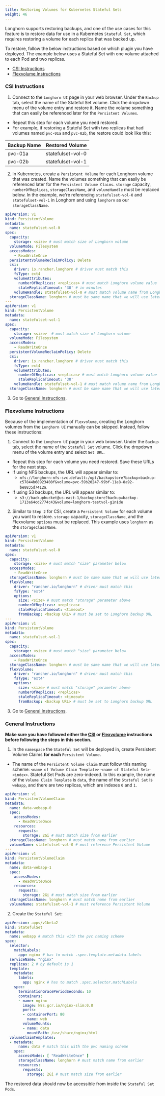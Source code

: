 ```yaml
---
title: Restoring Volumes for Kubernetes Stateful Sets
weight: 46
---
```


Longhorn supports restoring backups, and one of the use cases for this feature
is to restore data for use in a Kubernetes `Stateful Set`, which requires
restoring a volume for each replica that was backed up.

To restore, follow the below instructions based on which plugin you have
deployed. The example below uses a Stateful Set with one volume attached to
each Pod and two replicas.

- [CSI Instructions](#csi-instructions)
- [Flexvolume Instructions](#flexvolume-instructions)

### CSI Instructions
1. Connect to the `Longhorn UI` page in your web browser. Under the `Backup` tab,
select the name of the Stateful Set volume. Click the dropdown menu of the
volume entry and restore it. Name the volume something that can easily be
referenced later for the `Persistent Volumes`.
  - Repeat this step for each volume you need restored.
  - For example, if restoring a Stateful Set with two replicas that had
  volumes named `pvc-01a` and `pvc-02b`, the restore could look like this:

| Backup Name | Restored Volume   |
|-------------|-------------------|
| pvc-01a     | statefulset-vol-0 |
| pvc-02b     | statefulset-vol-1 |

2. In Kubernetes, create a `Persistent Volume` for each Longhorn volume that was
created. Name the volumes something that can easily be referenced later for the
`Persistent Volume Claims`. `storage` capacity, `numberOfReplicas`,
`storageClassName`, and `volumeHandle` must be replaced below. In the example,
we're referencing `statefulset-vol-0` and `statefulset-vol-1` in Longhorn and
using `longhorn` as our `storageClassName`.

```yaml
apiVersion: v1
kind: PersistentVolume
metadata:
  name: statefulset-vol-0
spec:
  capacity:
    storage: <size> # must match size of Longhorn volume
  volumeMode: Filesystem
  accessModes:
    - ReadWriteOnce
  persistentVolumeReclaimPolicy: Delete
  csi:
    driver: io.rancher.longhorn # driver must match this
    fsType: ext4
    volumeAttributes:
      numberOfReplicas: <replicas> # must match Longhorn volume value
      staleReplicaTimeout: '30' # in minutes
    volumeHandle: statefulset-vol-0 # must match volume name from Longhorn
  storageClassName: longhorn # must be same name that we will use later
---
apiVersion: v1
kind: PersistentVolume
metadata:
  name: statefulset-vol-1
spec:
  capacity:
    storage: <size>  # must match size of Longhorn volume
  volumeMode: Filesystem
  accessModes:
    - ReadWriteOnce
  persistentVolumeReclaimPolicy: Delete
  csi:
    driver: io.rancher.longhorn # driver must match this
    fsType: ext4
    volumeAttributes:
      numberOfReplicas: <replicas> # must match Longhorn volume value
      staleReplicaTimeout: '30'
    volumeHandle: statefulset-vol-1 # must match volume name from Longhorn
  storageClassName: longhorn # must be same name that we will use later
```

3. Go to [General Instructions](#general-instructions).

### Flexvolume Instructions
Because of the implementation of `Flexvolume`, creating the Longhorn volumes
from the `Longhorn UI` manually can be skipped. Instead, follow these
instructions:
1. Connect to the `Longhorn UI` page in your web browser. Under the `Backup` tab,
select the name of the `Stateful Set` volume. Click the dropdown menu of the
volume entry and select `Get URL`.
  - Repeat this step for each volume you need restored. Save these URLs for the
  next step.
  - If using NFS backups, the URL will appear similar to:
    - `nfs://longhorn-nfs-svc.default:/opt/backupstore?backup=backup-c57844b68923408f&volume=pvc-59b20247-99bf-11e8-8a92-be8835d7412a`.
  - If using S3 backups, the URL will appear similar to:
    - `s3://backupbucket@us-east-1/backupstore?backup=backup-1713a64cd2774c43&volume=longhorn-testvol-g1n1de`

2. Similar to `Step 2` for CSI, create a `Persistent Volume` for each volume you
want to restore. `storage` capacity, `storageClassName`, and the Flexvolume
`options` must be replaced. This example uses `longhorn` as the
`storageClassName`.

```yaml
apiVersion: v1
kind: PersistentVolume
metadata:
  name: statefulset-vol-0
spec:
  capacity:
    storage: <size> # must match "size" parameter below
  accessModes:
    - ReadWriteOnce
  storageClassName: longhorn # must be same name that we will use later
  flexVolume:
    driver: "rancher.io/longhorn" # driver must match this
    fsType: "ext4"
    options:
      size: <size> # must match "storage" parameter above
      numberOfReplicas: <replicas>
      staleReplicaTimeout: <timeout>
      fromBackup: <backup URL> # must be set to Longhorn backup URL
---
apiVersion: v1
kind: PersistentVolume
metadata:
  name: statefulset-vol-1
spec:
  capacity:
    storage: <size> # must match "size" parameter below
  accessModes:
    - ReadWriteOnce
  storageClassName: longhorn # must be same name that we will use later
  flexVolume:
    driver: "rancher.io/longhorn" # driver must match this
    fsType: "ext4"
    options:
      size: <size> # must match "storage" parameter above
      numberOfReplicas: <replicas>
      staleReplicaTimeout: <timeout>
      fromBackup: <backup URL> # must be set to Longhorn backup URL
```

3. Go to [General Instructions](#general-instructions).

### General Instructions
**Make sure you have followed either the [CSI](#csi-instructions) or
[Flexvolume](#flexvolume-instructions) instructions before following the steps
in this section.**

1. In the `namespace` the `Stateful Set` will be deployed in, create Persistent
Volume Claims **for each** `Persistent Volume`.
  - The name of the `Persistent Volume Claim` must follow this naming scheme:
  `<name of Volume Claim Template>-<name of Stateful Set>-<index>`. Stateful
  Set Pods are zero-indexed. In this example, the name of the `Volume Claim
  Template` is `data`, the name of the `Stateful Set` is `webapp`, and there
  are two replicas, which are indexes `0` and `1`.

```yaml
apiVersion: v1
kind: PersistentVolumeClaim
metadata:
  name: data-webapp-0
  spec:
    accessModes:
      - ReadWriteOnce
    resources:
      requests:
        storage: 2Gi # must match size from earlier
  storageClassName: longhorn # must match name from earlier
  volumeName: statefulset-vol-0 # must reference Persistent Volume
---
apiVersion: v1
kind: PersistentVolumeClaim
metadata:
  name: data-webapp-1
  spec:
    accessModes:
      - ReadWriteOnce
    resources:
      requests:
        storage: 2Gi # must match size from earlier
  storageClassName: longhorn # must match name from earlier
  volumeName: statefulset-vol-1 # must reference Persistent Volume
```

2. Create the `Stateful Set`:

```yaml
apiVersion: apps/v1beta2
kind: StatefulSet
metadata:
  name: webapp # match this with the pvc naming scheme
spec:
  selector:
    matchLabels:
      app: nginx # has to match .spec.template.metadata.labels
  serviceName: "nginx"
  replicas: 2 # by default is 1
  template:
    metadata:
      labels:
        app: nginx # has to match .spec.selector.matchLabels
    spec:
      terminationGracePeriodSeconds: 10
      containers:
      - name: nginx
        image: k8s.gcr.io/nginx-slim:0.8
        ports:
        - containerPort: 80
          name: web
        volumeMounts:
        - name: data
          mountPath: /usr/share/nginx/html
  volumeClaimTemplates:
  - metadata:
      name: data # match this with the pvc naming scheme
    spec:
      accessModes: [ "ReadWriteOnce" ]
      storageClassName: longhorn # must match name from earlier
      resources:
        requests:
          storage: 2Gi # must match size from earlier
```

The restored data should now be accessible from inside the `Stateful Set`
`Pods`.
